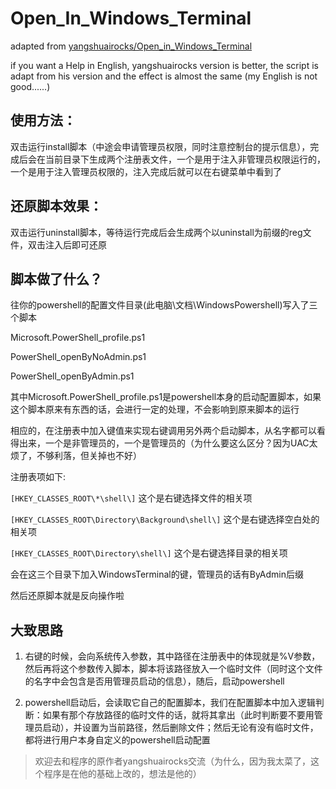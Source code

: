 # Open_In_Windows_Terminal
 adapted from [yangshuairocks/Open_in_Windows_Terminal](https://github.com/yangshuairocks/Open_in_Windows_Terminal)

if you want a Help in English, yangshuairocks version is better, the script is adapt from his version and the effect is almost the same (my English is not good......)

## 使用方法：
双击运行install脚本（中途会申请管理员权限，同时注意控制台的提示信息），完成后会在当前目录下生成两个注册表文件，一个是用于注入非管理员权限运行的，一个是用于注入管理员权限的，注入完成后就可以在右键菜单中看到了

## 还原脚本效果：
双击运行uninstall脚本，等待运行完成后会生成两个以uninstall为前缀的reg文件，双击注入后即可还原

## 脚本做了什么？
往你的powershell的配置文件目录(此电脑\文档\WindowsPowershell)写入了三个脚本

Microsoft.PowerShell_profile.ps1

PowerShell_openByNoAdmin.ps1

PowerShell_openByAdmin.ps1

其中Microsoft.PowerShell_profile.ps1是powershell本身的启动配置脚本，如果这个脚本原来有东西的话，会进行一定的处理，不会影响到原来脚本的运行

相应的，在注册表中加入键值来实现右键调用另外两个启动脚本，从名字都可以看得出来，一个是非管理员的，一个是管理员的（为什么要这么区分？因为UAC太烦了，不够利落，但关掉也不好）

注册表项如下:

`[HKEY_CLASSES_ROOT\*\shell\]` 这个是右键选择文件的相关项

`[HKEY_CLASSES_ROOT\Directory\Background\shell\]` 这个是右键选择空白处的相关项

`[HKEY_CLASSES_ROOT\Directory\shell\]` 这个是右键选择目录的相关项

会在这三个目录下加入WindowsTerminal的键，管理员的话有ByAdmin后缀

然后还原脚本就是反向操作啦

## 大致思路

1. 右键的时候，会向系统传入参数，其中路径在注册表中的体现就是%V参数，然后再将这个参数传入脚本，脚本将该路径放入一个临时文件（同时这个文件的名字中会包含是否用管理员启动的信息），随后，启动powershell

2. powershell启动后，会读取它自己的配置脚本，我们在配置脚本中加入逻辑判断：如果有那个存放路径的临时文件的话，就将其拿出（此时判断要不要用管理员启动），并设置为当前路径，然后删除文件；然后无论有没有临时文件，都将进行用户本身自定义的powershell启动配置

> 欢迎去和程序的原作者yangshuairocks交流（为什么，因为我太菜了，这个程序是在他的基础上改的，想法是他的）